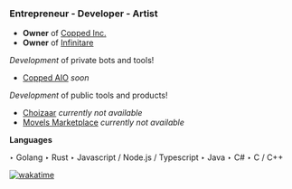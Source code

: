 ### Entrepreneur - Developer - Artist
- **Owner** of [Copped Inc.](https://github.com/copped-inc)
- **Owner** of [Infinitare](https://github.com/infinitare)



_Development_ of private bots and tools!
- [Copped AIO](https://twitter.com/ileFixDev) *soon*

_Development_ of public tools and products!
- [Choizaar](https://choizaar.com) *currently not available*
- [Movels Marketplace](https://twitter.com/movelsmarket) *currently not available*

__Languages__

‣ Golang
‣ Rust
‣ Javascript / Node.js / Typescript
‣ Java
‣ C#
‣ C / C++

[![wakatime](https://wakatime.com/badge/user/018ba8b7-cb55-4e77-895b-944c92a13477.svg)](https://wakatime.com/@018ba8b7-cb55-4e77-895b-944c92a13477)
